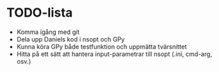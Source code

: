TODO-lista
======
- Komma igång med git
- Dela upp Daniels kod i nsopt och GPy
- Kunna köra GPy både testfunktion och uppmätta tvärsnittet
- Hitta på ett sätt att hantera input-parametrar till nsopt (.ini, cmd-arg, osv.)
